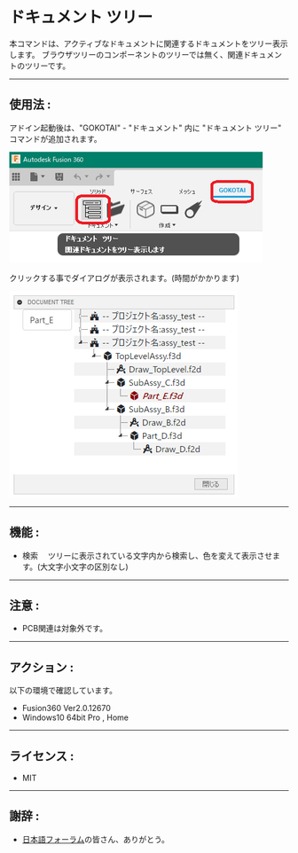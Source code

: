 # **ドキュメント ツリー**

本コマンドは、アクティブなドキュメントに関連するドキュメントをツリー表示します。
ブラウザツリーのコンポーネントのツリーでは無く、関連ドキュメントのツリーです。

---

## **使用法** :

アドイン起動後は、"GOKOTAI" - "ドキュメント"  内に "ドキュメント ツリー" コマンドが追加されます。

![Alt text](./resources_readme/menu.png)

クリックする事でダイアログが表示されます。(時間がかかります)

![Alt text](./resources_readme/dialog.png)


---

## **機能** :
+ 検索
　ツリーに表示されている文字内から検索し、色を変えて表示させます。(大文字小文字の区別なし)

---

## **注意** :

- PCB関連は対象外です。

---

## **アクション** :

以下の環境で確認しています。

- Fusion360 Ver2.0.12670
- Windows10 64bit Pro , Home

---

## **ライセンス** :

- MIT

---

## 謝辞 :

- [日本語フォーラム](https://forums.autodesk.com/t5/fusion-360-ri-ben-yu/bd-p/707)の皆さん、ありがとう。